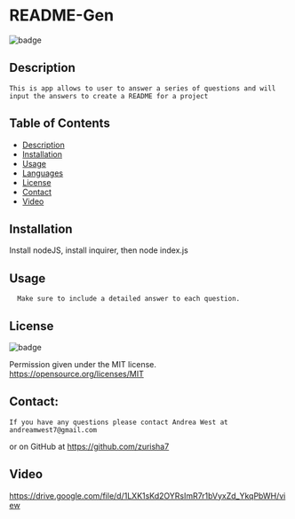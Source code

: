 # README-Gen

   ![badge](https://img.shields.io/badge/license-MIT-important)
   
   ## Description
   
    This is app allows to user to answer a series of questions and will input the answers to create a README for a project
  
   ## Table of Contents
   - [Description](#description)
   - [Installation](#installation)
   - [Usage](#usage)
   - [Languages](#languages)    
   - [License](#license)
   - [Contact](#contact)
   - [Video](#video)

   ## Installation
   Install nodeJS, install inquirer, then node index.js

   ## Usage
      Make sure to include a detailed answer to each question.
     
   ## License
   ![badge](https://img.shields.io/badge/license-MIT-important)
   
   Permission given under the MIT license. <https://opensource.org/licenses/MIT>
 
 
   ## Contact:
    If you have any questions please contact Andrea West at andreamwest7@gmail.com
   or on GitHub at https://github.com/zurisha7
   
   ## Video
   https://drive.google.com/file/d/1LXK1sKd2OYRsImR7r1bVyxZd_YkqPbWH/view

